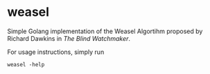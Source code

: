 # weasel
Simple Golang implementation of the Weasel Algortihm proposed by Richard Dawkins in *The Blind Watchmaker*.

For usage instructions, simply run

```
weasel -help
```
